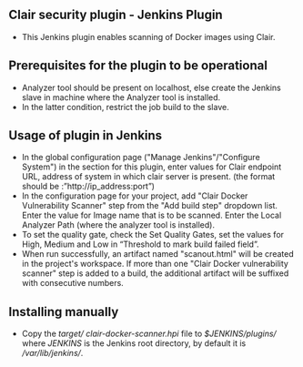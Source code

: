 ## Clair security plugin - Jenkins Plugin ##

*   This Jenkins plugin enables scanning of Docker images using Clair.

## Prerequisites for the plugin to be operational ##

*	Analyzer tool should be present on localhost, else create the Jenkins slave in machine where the Analyzer tool is installed.
*	In the latter condition, restrict the job build to the slave.

## Usage of plugin in Jenkins ##

*	In the global configuration page ("Manage Jenkins"/"Configure System") in the section for this plugin, enter values for Clair endpoint URL, address of system in which clair server is present. (the format should be :”http://ip_address:port”)
*	In the configuration page for your project, add "Clair Docker Vulnerability Scanner" step from the "Add build step" dropdown list. Enter the value for Image name that is to be scanned. Enter the Local Analyzer Path (where the analyzer tool is installed).
*	To set the quality gate, check the Set Quality Gates, set the values for High, Medium and Low in “Threshold to mark build failed field”.
*	When run successfully, an artifact named "scanout.html" will be created in the project's workspace. 
	If more than one "Clair Docker vulnerability scanner" step is added to a build, the additional artifact will be suffixed with consecutive numbers.
	
## Installing manually ##

*	Copy the *target/ clair-docker-scanner.hpi* file to *$JENKINS/plugins/* where *JENKINS* is the Jenkins root directory, by default it is */var/lib/jenkins/*.
